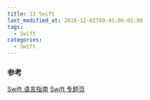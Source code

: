 ```yaml
---
title: 11 Swift
last_modified_at: 2018-12-02T09:45:06-05:00
tags:
  - Swift
categories:
  - Swift
---
```


### 参考
[Swift 语言指南](http://dev.swiftguide.cn/)
[Swift 专题页](http://www.cocoachina.com/special/swift/)
